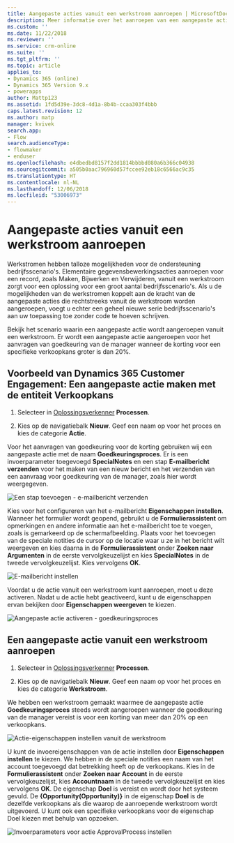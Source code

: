 ```yaml
---
title: Aangepaste acties vanuit een werkstroom aanroepen | MicrosoftDocs
description: Meer informatie over het aanroepen van een aangepaste actie vanuit een werkstroom
ms.custom: ''
ms.date: 11/22/2018
ms.reviewer: ''
ms.service: crm-online
ms.suite: ''
ms.tgt_pltfrm: ''
ms.topic: article
applies_to:
- Dynamics 365 (online)
- Dynamics 365 Version 9.x
- powerapps
author: Mattp123
ms.assetid: 1fd5d39e-3dc8-4d1a-8b4b-ccaa303f4bbb
caps.latest.revision: 12
ms.author: matp
manager: kvivek
search.app:
- Flow
search.audienceType:
- flowmaker
- enduser
ms.openlocfilehash: e4dbedbd8157f2dd1814bbbbd080a6b366c04938
ms.sourcegitcommit: a505b0aac796960d57fccee92eb18c6566ac9c35
ms.translationtype: HT
ms.contentlocale: nl-NL
ms.lasthandoff: 12/06/2018
ms.locfileid: "53006973"
---
```

# <a name="invoke-custom-actions-from-a-workflow"></a>Aangepaste acties vanuit een werkstroom aanroepen

Werkstromen hebben talloze mogelijkheden voor de ondersteuning bedrijfsscenario's. Elementaire gegevensbewerkingsacties aanroepen voor een record, zoals Maken, Bijwerken en Verwijderen, vanuit een werkstroom zorgt voor een oplossing voor een groot aantal bedrijfsscenario's. Als u de mogelijkheden van de werkstromen koppelt aan de kracht van de aangepaste acties die rechtstreeks vanuit de werkstroom worden aangeroepen, voegt u echter een geheel nieuwe serie bedrijfsscenario's aan uw toepassing toe zonder code te hoeven schrijven.  
  
 Bekijk het scenario waarin een aangepaste actie wordt aangeroepen vanuit een werkstroom. Er wordt een aangepaste actie aangeroepen voor het aanvragen van goedkeuring van de manager wanneer de korting voor een specifieke verkoopkans groter is dan 20%.  
  
<a name="action"></a>   
## <a name="dynamics-365-customer-engagement-example-create-a-custom-action-using-the-opportunity-entity"></a>Voorbeeld van Dynamics 365 Customer Engagement: Een aangepaste actie maken met de entiteit Verkoopkans
  
1. Selecteer in [Oplossingsverkenner](/powerapps/maker/model-driven-apps/advanced-navigation#solution-explorer) **Processen**.  
  
2.  Kies op de navigatiebalk **Nieuw**. Geef een naam op voor het proces en kies de categorie **Actie**.  
  
 Voor het aanvragen van goedkeuring voor de korting gebruiken wij een aangepaste actie met de naam **Goedkeuringsproces**. Er is een invoerparameter toegevoegd **SpecialNotes** en een stap **E-mailbericht verzenden** voor het maken van een nieuw bericht en het verzenden van een aanvraag voor goedkeuring van de manager, zoals hier wordt weergegeven.  
  
 ![Een stap toevoegen &#45; e-mailbericht verzenden](media/enable-custom-action-approval-proces-sadd-email.png "Een stap toevoegen - e-mailbericht verzenden")  
  
 Kies voor het configureren van het e-mailbericht **Eigenschappen instellen**. Wanneer het formulier wordt geopend, gebruikt u de **Formulierassistent** om opmerkingen en andere informatie aan het e-mailbericht toe te voegen, zoals is gemarkeerd op de schermafbeelding. Plaats voor het toevoegen van de speciale notities de cursor op de locatie waar u ze in het bericht wilt weergeven en kies daarna in de **Formulierassistent** onder **Zoeken naar** **Argumenten** in de eerste vervolgkeuzelijst en kies **SpecialNotes** in de tweede vervolgkeuzelijst. Kies vervolgens **OK**.  
  
 ![E-mailbericht instellen](media/enable-custom-action-approval-process-setup-email.png "E-mailbericht instellen")  
  
 Voordat u de actie vanuit een werkstroom kunt aanroepen, moet u deze activeren. Nadat u de actie hebt geactiveerd, kunt u de eigenschappen ervan bekijken door **Eigenschappen weergeven** te kiezen.  
  
 ![Aangepaste actie activeren &#45; goedkeuringsproces](media/enable-custom-action-approval-process-activate-action.png "Aangepaste actie activeren - goedkeuringsproces")  
  
<a name="workflow"></a>   
## <a name="invoke-a-custom-action-from-a-workflow"></a>Een aangepaste actie vanuit een werkstroom aanroepen  
  
1. Selecteer in [Oplossingsverkenner](/powerapps/maker/model-driven-apps/advanced-navigation#solution-explorer) **Processen**.   
  
2.  Kies op de navigatiebalk **Nieuw**. Geef een naam op voor het proces en kies de categorie **Werkstroom**.  
  
 We hebben een werkstroom gemaakt waarmee de aangepaste actie **Goedkeuringsproces** steeds wordt aangeroepen wanneer de goedkeuring van de manager vereist is voor een korting van meer dan 20% op een verkoopkans.  
  
 ![Actie-eigenschappen instellen vanuit de werkstroom](media/enable-custom-action-from-workflow.png "Actie eigenschappen van werkstroom instellen")  
  
 U kunt de invoereigenschappen van de actie instellen door **Eigenschappen instellen** te kiezen. We hebben in de speciale notities een naam van het account toegevoegd dat betrekking heeft op de verkoopkans. Kies in de **Formulierassistent** onder **Zoeken naar** **Account** in de eerste vervolgkeuzelijst, kies **Accountnaam** in de tweede vervolgkeuzelijst en kies vervolgens **OK**. De eigenschap **Doel** is vereist en wordt door het systeem gevuld. De **{Opportunity(Opportunity)}** in de eigenschap **Doel** is de dezelfde verkoopkans als die waarop de aanroepende werkstroom wordt uitgevoerd. U kunt ook een specifieke verkoopkans voor de eigenschap Doel kiezen met behulp van opzoeken.  
  
 ![Invoerparameters voor actie ApprovalProcess instellen](media/enable-customaction-workflow-set-properties.png "Invoerparameters voor actie ApprovalProcess instellen")  
  



